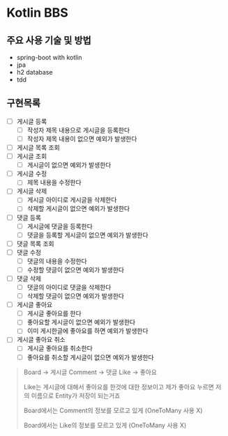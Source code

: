 # Kotlin BBS

## 주요 사용 기술 및 방법

* spring-boot with kotlin
* jpa
* h2 database
* tdd

## 구현목록

* [ ] 게시글 등록
  * [ ] 작성자 제목 내용으로 게시글을 등록한다
  * [ ] 작성자 제목 내용이 없으면 예외가 발생한다
* [ ] 게시글 목록 조회
* [ ] 게시글 조회
  * [ ] 게시글이 없으면 예외가 발생한다
* [ ] 게시글 수정
  * [ ] 제목 내용을 수정한다
* [ ] 게시글 삭제
  * [ ] 게시글 아이디로 게시글을 삭제한다 
  * [ ] 삭제할 게시글이 없으면 예외가 발생한다
* [ ] 댓글 등록
  * [ ] 게시글에 댓글을 등록한다
  * [ ] 댓글을 등록할 게시글이 없으면 예외가 발생한다
* [ ] 댓글 목록 조회
* [ ] 댓글 수정
  * [ ] 댓글의 내용을 수정한다
  * [ ] 수정할 댓글이 없으면 예외가 발생한다
* [ ] 댓글 삭제
  * [ ] 댓글의 아이디로 댓글을 삭제한다
  * [ ] 삭제할 댓글이 없으면 예외가 발생한다
* [ ] 게시글 좋아요
  * [ ] 게시글 좋아요를 한다
  * [ ] 좋아요할 게시글이 없으면 예외가 발생한다
  * [ ] 이미 게시한글에 좋아요를 하면 예외가 발생한다
* [ ] 게시글 좋아요 취소
  * [ ] 게시글 좋아요를 취소한다
  * [ ] 좋아요를 취소할 게시글이 없으면 예외가 발생한다

> Board -> 게시글 Comment -> 댓글 Like -> 좋아요
> 
> Like는 게시글에 대해서 좋아요를 한것에 대한 정보이고 제가 좋아요 누르면 저의 이름으로 Entity가 저장이 되는거죠
> 
> Board에서는 Comment의 정보를 모르고 있게 (OneToMany 사용 X)
> 
> Board에서는 Like의 정보를 모르고 있게 (OneToMany 사용 X)